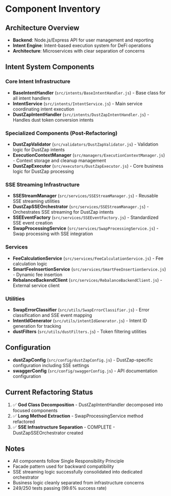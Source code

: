 # Component Inventory

## Architecture Overview

- **Backend**: Node.js/Express API for user management and reporting
- **Intent Engine**: Intent-based execution system for DeFi operations
- **Architecture**: Microservices with clear separation of concerns

## Intent System Components

### Core Intent Infrastructure

- **BaseIntentHandler** (`src/intents/BaseIntentHandler.js`) - Base class for all intent handlers
- **IntentService** (`src/intents/IntentService.js`) - Main service coordinating intent execution
- **DustZapIntentHandler** (`src/intents/DustZapIntentHandler.js`) - Handles dust token conversion intents

### Specialized Components (Post-Refactoring)

- **DustZapValidator** (`src/validators/DustZapValidator.js`) - Validation logic for DustZap intents
- **ExecutionContextManager** (`src/managers/ExecutionContextManager.js`) - Context storage and cleanup management
- **DustZapExecutor** (`src/executors/DustZapExecutor.js`) - Core business logic for DustZap processing

### SSE Streaming Infrastructure

- **SSEStreamManager** (`src/services/SSEStreamManager.js`) - Reusable SSE streaming utilities
- **DustZapSSEOrchestrator** (`src/services/SSEStreamManager.js`) - Orchestrates SSE streaming for DustZap intents
- **SSEEventFactory** (`src/services/SSEEventFactory.js`) - Standardized SSE event creation
- **SwapProcessingService** (`src/services/SwapProcessingService.js`) - Swap processing with SSE integration

### Services

- **FeeCalculationService** (`src/services/FeeCalculationService.js`) - Fee calculation logic
- **SmartFeeInsertionService** (`src/services/SmartFeeInsertionService.js`) - Dynamic fee insertion
- **RebalanceBackendClient** (`src/services/RebalanceBackendClient.js`) - External service client

### Utilities

- **SwapErrorClassifier** (`src/utils/SwapErrorClassifier.js`) - Error classification and SSE event mapping
- **IntentIdGenerator** (`src/utils/intentIdGenerator.js`) - Intent ID generation for tracking
- **dustFilters** (`src/utils/dustFilters.js`) - Token filtering utilities

## Configuration

- **dustZapConfig** (`src/config/dustZapConfig.js`) - DustZap-specific configuration including SSE settings
- **swaggerConfig** (`src/config/swaggerConfig.js`) - API documentation configuration

## Current Refactoring Status

1. ✅ **God Class Decomposition** - DustZapIntentHandler decomposed into focused components
2. ✅ **Long Method Extraction** - SwapProcessingService method refactored
3. ✅ **SSE Infrastructure Separation** - COMPLETE - DustZapSSEOrchestrator created

## Notes

- All components follow Single Responsibility Principle
- Facade pattern used for backward compatibility
- SSE streaming logic successfully consolidated into dedicated orchestrator
- Business logic cleanly separated from infrastructure concerns
- 249/250 tests passing (99.6% success rate)
